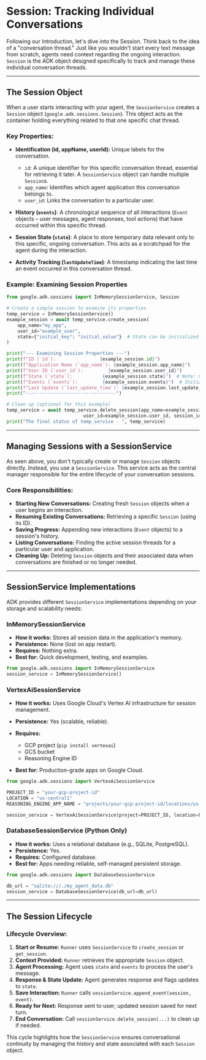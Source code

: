 # Session: Tracking Individual Conversations

Following our Introduction, let's dive into the Session. Think back to the idea of a "conversation thread." Just like you wouldn't start every text message from scratch, agents need context regarding the ongoing interaction. `Session` is the ADK object designed specifically to track and manage these individual conversation threads.

---

## The Session Object

When a user starts interacting with your agent, the `SessionService` creates a `Session` object (`google.adk.sessions.Session`). This object acts as the container holding everything related to that one specific chat thread.

### Key Properties:

* **Identification (id, appName, userId):** Unique labels for the conversation.

  * `id`: A unique identifier for this specific conversation thread, essential for retrieving it later. A `SessionService` object can handle multiple `Session`s.
  * `app_name`: Identifies which agent application this conversation belongs to.
  * `user_id`: Links the conversation to a particular user.

* **History (`events`)**: A chronological sequence of all interactions (`Event` objects – user messages, agent responses, tool actions) that have occurred within this specific thread.

* **Session State (`state`)**: A place to store temporary data relevant only to this specific, ongoing conversation. This acts as a scratchpad for the agent during the interaction.

* **Activity Tracking (`lastUpdateTime`)**: A timestamp indicating the last time an event occurred in this conversation thread.

### Example: Examining Session Properties

```python
from google.adk.sessions import InMemorySessionService, Session

# Create a simple session to examine its properties
temp_service = InMemorySessionService()
example_session = await temp_service.create_session(
    app_name="my_app",
    user_id="example_user",
    state={"initial_key": "initial_value"}  # State can be initialized
)

print("--- Examining Session Properties ---")
print(f"ID (`id`):                {example_session.id}")
print(f"Application Name (`app_name`): {example_session.app_name}")
print(f"User ID (`user_id`):         {example_session.user_id}")
print(f"State (`state`):           {example_session.state}")  # Note: Only shows initial state here
print(f"Events (`events`):         {example_session.events}")  # Initially empty
print(f"Last Update (`last_update_time`): {example_session.last_update_time:.2f}")
print("---------------------------------")

# Clean up (optional for this example)
temp_service = await temp_service.delete_session(app_name=example_session.app_name,
                            user_id=example_session.user_id, session_id=example_session.id)
print("The final status of temp_service - ", temp_service)
```

---

## Managing Sessions with a SessionService

As seen above, you don't typically create or manage `Session` objects directly. Instead, you use a `SessionService`. This service acts as the central manager responsible for the entire lifecycle of your conversation sessions.

### Core Responsibilities:

* **Starting New Conversations:** Creating fresh `Session` objects when a user begins an interaction.
* **Resuming Existing Conversations:** Retrieving a specific `Session` (using its ID).
* **Saving Progress:** Appending new interactions (`Event` objects) to a session's history.
* **Listing Conversations:** Finding the active session threads for a particular user and application.
* **Cleaning Up:** Deleting `Session` objects and their associated data when conversations are finished or no longer needed.

---

## SessionService Implementations

ADK provides different `SessionService` implementations depending on your storage and scalability needs:

### InMemorySessionService

* **How it works:** Stores all session data in the application's memory.
* **Persistence:** None (lost on app restart).
* **Requires:** Nothing extra.
* **Best for:** Quick development, testing, and examples.

```python
from google.adk.sessions import InMemorySessionService
session_service = InMemorySessionService()
```

### VertexAiSessionService

* **How it works:** Uses Google Cloud's Vertex AI infrastructure for session management.
* **Persistence:** Yes (scalable, reliable).
* **Requires:**

  * GCP project (`pip install vertexai`)
  * GCS bucket
  * Reasoning Engine ID
* **Best for:** Production-grade apps on Google Cloud.

```python
from google.adk.sessions import VertexAiSessionService

PROJECT_ID = "your-gcp-project-id"
LOCATION = "us-central1"
REASONING_ENGINE_APP_NAME = "projects/your-gcp-project-id/locations/us-central1/reasoningEngines/your-engine-id"

session_service = VertexAiSessionService(project=PROJECT_ID, location=LOCATION)
```

### DatabaseSessionService (Python Only)

* **How it works:** Uses a relational database (e.g., SQLite, PostgreSQL).
* **Persistence:** Yes.
* **Requires:** Configured database.
* **Best for:** Apps needing reliable, self-managed persistent storage.

```python
from google.adk.sessions import DatabaseSessionService

db_url = "sqlite:///./my_agent_data.db"
session_service = DatabaseSessionService(db_url=db_url)
```

---

## The Session Lifecycle

### Lifecycle Overview:

1. **Start or Resume:** `Runner` uses `SessionService` to `create_session` or `get_session`.
2. **Context Provided:** `Runner` retrieves the appropriate `Session` object.
3. **Agent Processing:** Agent uses `state` and `events` to process the user's message.
4. **Response & State Update:** Agent generates response and flags updates to `state`.
5. **Save Interaction:** `Runner` calls `sessionService.append_event(session, event)`.
6. **Ready for Next:** Response sent to user; updated session saved for next turn.
7. **End Conversation:** Call `sessionService.delete_session(...)` to clean up if needed.

This cycle highlights how the `SessionService` ensures conversational continuity by managing the history and state associated with each `Session` object.
